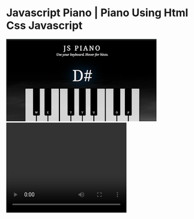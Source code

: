 # Javascript Piano | Piano Using Html Css Javascript 

<a href="https://jspiano.rojansapkota.com.np/">
         <img alt="Image" src="property/Snapshot.png">
      </a>

<video width="320" height="240" controls>
  <source src="property/video.mp4" type="video/mp4">
  <source src="property/video.mp4" type="video/mp4">
Your browser does not support the video tag.
</video>

